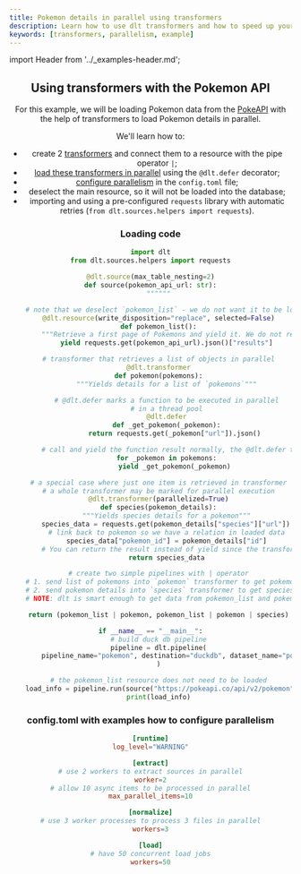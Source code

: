 ```yaml
---
title: Pokemon details in parallel using transformers
description: Learn how to use dlt transformers and how to speed up your loads with parallelism
keywords: [transformers, parallelism, example]
---
```


import Header from '../_examples-header.md';

<Header
    intro="In this example, you will learn how to load a list of Pokemon from the PokeAPI and with the help of dlt transformers
    automatically query additional data per retrieved Pokemon. You will also learn how to harness parallelism with a thread pool."
    slug="transformers"
    run_file="pokemon"
    destination="duckdb"/>


## Using transformers with the Pokemon API

For this example, we will be loading Pokemon data from the [PokeAPI](https://pokeapi.co/) with the help of transformers to load
Pokemon details in parallel.

We'll learn how to:
- create 2 [transformers](../../general-usage/resource.md#feeding-data-from-one-resource-into-another) and connect them to a resource with the pipe operator `|`;
- [load these transformers in parallel](../../reference/performance.md#parallelism) using the `@dlt.defer` decorator;
- [configure parallelism](../../reference/performance.md#parallel-pipeline-config-example) in the `config.toml` file;
- deselect the main resource, so it will not be loaded into the database;
- importing and using a pre-configured `requests` library with automatic retries (`from dlt.sources.helpers import requests`).

### Loading code

<!--@@@DLT_SNIPPET_START ./code/pokemon-snippets.py::example-->
```python
import dlt
from dlt.sources.helpers import requests

@dlt.source(max_table_nesting=2)
def source(pokemon_api_url: str):
    """"""

    # note that we deselect `pokemon_list` - we do not want it to be loaded
    @dlt.resource(write_disposition="replace", selected=False)
    def pokemon_list():
        """Retrieve a first page of Pokemons and yield it. We do not retrieve all the pages in this example"""
        yield requests.get(pokemon_api_url).json()["results"]

    # transformer that retrieves a list of objects in parallel
    @dlt.transformer
    def pokemon(pokemons):
        """Yields details for a list of `pokemons`"""

        # @dlt.defer marks a function to be executed in parallel
        # in a thread pool
        @dlt.defer
        def _get_pokemon(_pokemon):
            return requests.get(_pokemon["url"]).json()

        # call and yield the function result normally, the @dlt.defer takes care of parallelism
        for _pokemon in pokemons:
            yield _get_pokemon(_pokemon)

    # a special case where just one item is retrieved in transformer
    # a whole transformer may be marked for parallel execution
    @dlt.transformer(parallelized=True)
    def species(pokemon_details):
        """Yields species details for a pokemon"""
        species_data = requests.get(pokemon_details["species"]["url"]).json()
        # link back to pokemon so we have a relation in loaded data
        species_data["pokemon_id"] = pokemon_details["id"]
        # You can return the result instead of yield since the transformer only generates one result
        return species_data

    # create two simple pipelines with | operator
    # 1. send list of pokemons into `pokemon` transformer to get pokemon details
    # 2. send pokemon details into `species` transformer to get species details
    # NOTE: dlt is smart enough to get data from pokemon_list and pokemon details once

    return (pokemon_list | pokemon, pokemon_list | pokemon | species)

if __name__ == "__main__":
    # build duck db pipeline
    pipeline = dlt.pipeline(
        pipeline_name="pokemon", destination="duckdb", dataset_name="pokemon_data"
    )

    # the pokemon_list resource does not need to be loaded
    load_info = pipeline.run(source("https://pokeapi.co/api/v2/pokemon"))
    print(load_info)
```
<!--@@@DLT_SNIPPET_END ./code/pokemon-snippets.py::example-->


### config.toml with examples how to configure parallelism
<!--@@@DLT_SNIPPET_START ./code/.dlt/config.toml::example-->
```toml
[runtime]
log_level="WARNING"

[extract]
# use 2 workers to extract sources in parallel
worker=2
# allow 10 async items to be processed in parallel
max_parallel_items=10

[normalize]
# use 3 worker processes to process 3 files in parallel
workers=3

[load]
# have 50 concurrent load jobs
workers=50
```
<!--@@@DLT_SNIPPET_END ./code/.dlt/config.toml::example-->
